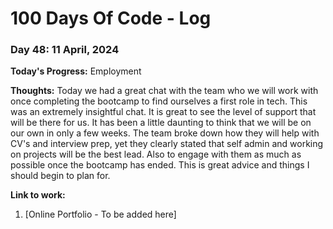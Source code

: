 # 100 Days Of Code - Log

### Day 48: 11 April, 2024 

**Today's Progress:** Employment

**Thoughts:**  Today we had a great chat with the team who we will work with once completing the bootcamp to find ourselves a first role in tech. This was an extremely insightful chat. It is great to see the level of support that will be there for us. It has been a little daunting to think that we will be on our own in only a few weeks. The team broke down how they will help with CV's and interview prep, yet they clearly stated that self admin and working on projects will be the best lead. Also to engage with them as much as possible once the bootcamp has ended. This is great advice and things I should begin to plan for.

**Link to work:** 
1. [Online Portfolio - To be added here]
